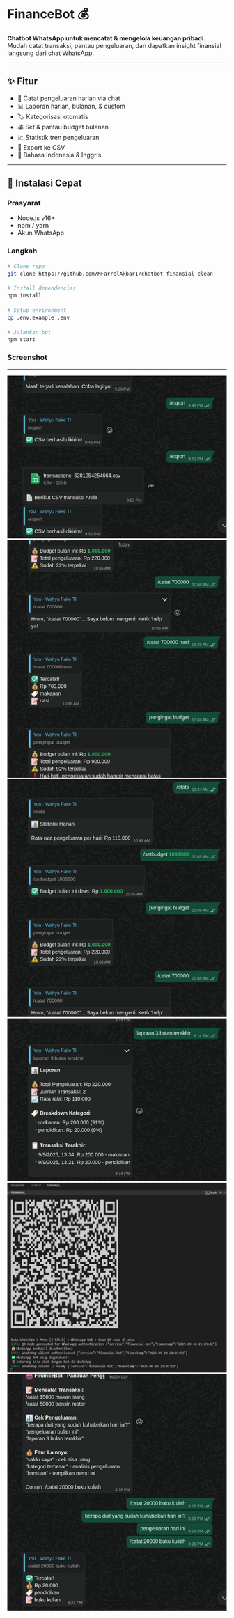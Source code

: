 # FinanceBot 💰

**Chatbot WhatsApp untuk mencatat & mengelola keuangan pribadi.**  
Mudah catat transaksi, pantau pengeluaran, dan dapatkan insight finansial langsung dari chat WhatsApp.

---

## ✨ Fitur
- 📝 Catat pengeluaran harian via chat  
- 📊 Laporan harian, bulanan, & custom  
- 🏷️ Kategorisasi otomatis  
- 💰 Set & pantau budget bulanan  
- 📈 Statistik tren pengeluaran  
- 📄 Export ke CSV  
- 🤖 Bahasa Indonesia & Inggris  

---

## 🚀 Instalasi Cepat

### Prasyarat
- Node.js v16+  
- npm / yarn  
- Akun WhatsApp  

### Langkah
```bash
# Clone repo
git clone https://github.com/MFarrelAkbar1/chatbot-finansial-clean

# Install dependencies
npm install

# Setup environment
cp .env.example .env

# Jalankan bot
npm start

```

### Screenshot
---
![QR](image/1.jpeg)
![Chat 1](image/2.jpeg)
![Chat 2](image/3.jpeg)
![Chat 3](image/4.jpeg)
![Chat 4](image/5.jpeg)
![Chat 5](image/6.jpeg)